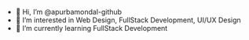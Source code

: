 - 👋 Hi, I’m @apurbamondal-github
- 👀 I’m interested in Web Design, FullStack Development, UI/UX Design
- 🌱 I’m currently learning FullStack Development


<!---
apurbamondal-github/apurbamondal-github is a ✨ special ✨ repository because its `README.md` (this file) appears on your GitHub profile.
You can click the Preview link to take a look at your changes.
--->
